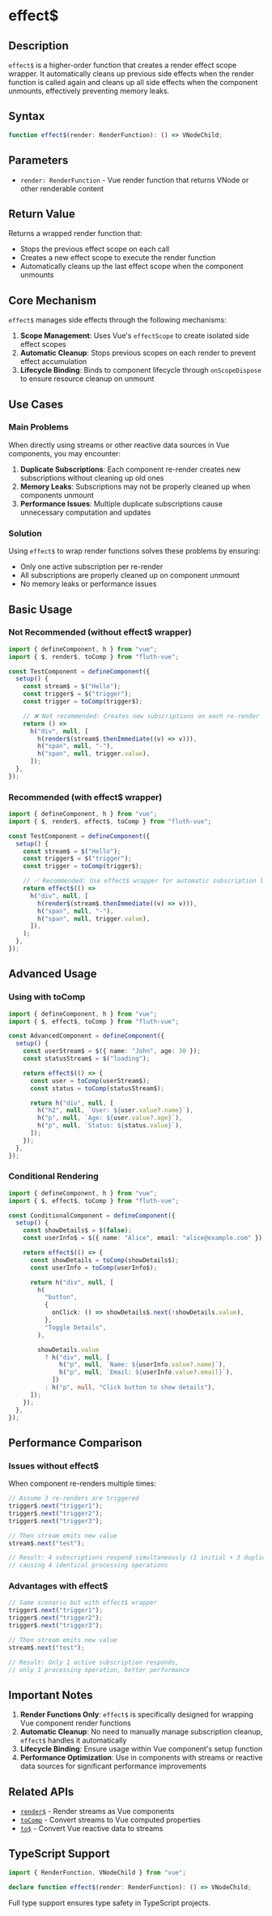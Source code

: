 # effect$

## Description

`effect$` is a higher-order function that creates a render effect scope wrapper. It automatically cleans up previous side effects when the render function is called again and cleans up all side effects when the component unmounts, effectively preventing memory leaks.

## Syntax

```typescript
function effect$(render: RenderFunction): () => VNodeChild;
```

## Parameters

- `render: RenderFunction` - Vue render function that returns VNode or other renderable content

## Return Value

Returns a wrapped render function that:

- Stops the previous effect scope on each call
- Creates a new effect scope to execute the render function
- Automatically cleans up the last effect scope when the component unmounts

## Core Mechanism

`effect$` manages side effects through the following mechanisms:

1. **Scope Management**: Uses Vue's `effectScope` to create isolated side effect scopes
2. **Automatic Cleanup**: Stops previous scopes on each render to prevent effect accumulation
3. **Lifecycle Binding**: Binds to component lifecycle through `onScopeDispose` to ensure resource cleanup on unmount

## Use Cases

### Main Problems

When directly using streams or other reactive data sources in Vue components, you may encounter:

1. **Duplicate Subscriptions**: Each component re-render creates new subscriptions without cleaning up old ones
2. **Memory Leaks**: Subscriptions may not be properly cleaned up when components unmount
3. **Performance Issues**: Multiple duplicate subscriptions cause unnecessary computation and updates

### Solution

Using `effect$` to wrap render functions solves these problems by ensuring:

- Only one active subscription per re-render
- All subscriptions are properly cleaned up on component unmount
- No memory leaks or performance issues

## Basic Usage

### Not Recommended (without effect$ wrapper)

```typescript
import { defineComponent, h } from "vue";
import { $, render$, toComp } from "fluth-vue";

const TestComponent = defineComponent({
  setup() {
    const stream$ = $("Hello");
    const trigger$ = $("trigger");
    const trigger = toComp(trigger$);

    // ❌ Not recommended: Creates new subscriptions on each re-render
    return () =>
      h("div", null, [
        h(render$(stream$.thenImmediate((v) => v))),
        h("span", null, "-"),
        h("span", null, trigger.value),
      ]);
  },
});
```

### Recommended (with effect$ wrapper)

```typescript
import { defineComponent, h } from "vue";
import { $, render$, effect$, toComp } from "fluth-vue";

const TestComponent = defineComponent({
  setup() {
    const stream$ = $("Hello");
    const trigger$ = $("trigger");
    const trigger = toComp(trigger$);

    // ✅ Recommended: Use effect$ wrapper for automatic subscription lifecycle management
    return effect$(() =>
      h("div", null, [
        h(render$(stream$.thenImmediate((v) => v))),
        h("span", null, "-"),
        h("span", null, trigger.value),
      ]),
    );
  },
});
```

## Advanced Usage

### Using with toComp

```typescript
import { defineComponent, h } from "vue";
import { $, effect$, toComp } from "fluth-vue";

const AdvancedComponent = defineComponent({
  setup() {
    const userStream$ = $({ name: "John", age: 30 });
    const statusStream$ = $("loading");

    return effect$(() => {
      const user = toComp(userStream$);
      const status = toComp(statusStream$);

      return h("div", null, [
        h("h2", null, `User: ${user.value?.name}`),
        h("p", null, `Age: ${user.value?.age}`),
        h("p", null, `Status: ${status.value}`),
      ]);
    });
  },
});
```

### Conditional Rendering

```typescript
import { defineComponent, h } from "vue";
import { $, effect$, toComp } from "fluth-vue";

const ConditionalComponent = defineComponent({
  setup() {
    const showDetails$ = $(false);
    const userInfo$ = $({ name: "Alice", email: "alice@example.com" });

    return effect$(() => {
      const showDetails = toComp(showDetails$);
      const userInfo = toComp(userInfo$);

      return h("div", null, [
        h(
          "button",
          {
            onClick: () => showDetails$.next(!showDetails.value),
          },
          "Toggle Details",
        ),

        showDetails.value
          ? h("div", null, [
              h("p", null, `Name: ${userInfo.value?.name}`),
              h("p", null, `Email: ${userInfo.value?.email}`),
            ])
          : h("p", null, "Click button to show details"),
      ]);
    });
  },
});
```

## Performance Comparison

### Issues without effect$

When component re-renders multiple times:

```typescript
// Assume 3 re-renders are triggered
trigger$.next("trigger1");
trigger$.next("trigger2");
trigger$.next("trigger3");

// Then stream emits new value
stream$.next("test");

// Result: 4 subscriptions respond simultaneously (1 initial + 3 duplicates),
// causing 4 identical processing operations
```

### Advantages with effect$

```typescript
// Same scenario but with effect$ wrapper
trigger$.next("trigger1");
trigger$.next("trigger2");
trigger$.next("trigger3");

// Then stream emits new value
stream$.next("test");

// Result: Only 1 active subscription responds,
// only 1 processing operation, better performance
```

## Important Notes

1. **Render Functions Only**: `effect$` is specifically designed for wrapping Vue component render functions
2. **Automatic Cleanup**: No need to manually manage subscription cleanup, `effect$` handles it automatically
3. **Lifecycle Binding**: Ensure usage within Vue component's setup function
4. **Performance Optimization**: Use in components with streams or reactive data sources for significant performance improvements

## Related APIs

- [`render$`](./render$.en.md) - Render streams as Vue components
- [`toComp`](./toComp.en.md) - Convert streams to Vue computed properties
- [`to$`](./to$.en.md) - Convert Vue reactive data to streams

## TypeScript Support

```typescript
import { RenderFunction, VNodeChild } from "vue";

declare function effect$(render: RenderFunction): () => VNodeChild;
```

Full type support ensures type safety in TypeScript projects.
